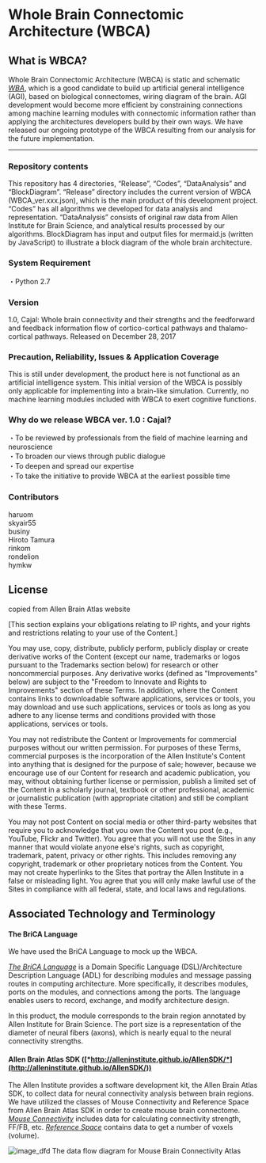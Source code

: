 # Whole Brain Connectomic Architecture (WBCA)

## What is WBCA?

Whole Brain Connectomic Architecture (WBCA) is static and schematic [*WBA*](http://wba-initiative.org/en/wba/), which is a good candidate to build up artificial general intelligence (AGI), based on biological connectomes, wiring diagram of the brain. AGI development would become more efficient by constraining connections among machine learning modules with connectomic information rather than applying the architectures developers build by their own ways. We have released our ongoing prototype of the WBCA resulting from our analysis for the future implementation.

*****
### Repository contents

This repository has 4 directories, “Release”, “Codes”, “DataAnalysis” and “BlockDiagram”. “Release” directory includes the current version of WBCA (WBCA_ver.xxx.json), which is the main product of this development project. “Codes” has all algorithms we developed for data analysis and representation. “DataAnalysis” consists of original raw data from Allen Institute for Brain Science, and analytical results processed by our algorithms. BlockDiagram has input and output files for mermaid.js (written by JavaScript) to illustrate a block diagram of the whole brain architecture.

### System Requirement

・Python 2.7

### Version

1.0, Cajal: Whole brain connectivity and their strengths and the feedforward and feedback information flow of cortico-cortical pathways and thalamo-cortical pathways. Released on December 28, 2017

### Precaution, Reliability, Issues & Application Coverage

This is still under development, the product here is not functional as an artificial intelligence system. This initial version of the WBCA is possibly only applicable for implementing into a brain-like simulation. Currently, no machine learning modules included with WBCA to exert cognitive functions. 

### Why do we release WBCA ver. 1.0 : Cajal?

・To be reviewed by professionals from the field of machine learning and neuroscience  
・To broaden our views through public dialogue  
・To deepen and spread our expertise   
・To take the initiative to provide WBCA at the earliest possible time  

### Contributors

haruom  
skyair55  
businy  
Hiroto Tamura  
rinkom  
rondelion  
hymkw  

## License
copied from Allen Brain Atlas website

[This section explains your obligations relating to IP rights, and your rights and restrictions relating to your use of the Content.]

You may use, copy, distribute, publicly perform, publicly display or create derivative works of the Content (except our name, trademarks or logos pursuant to the Trademarks section below) for research or other noncommercial purposes. Any derivative works (defined as "Improvements" below) are subject to the "Freedom to Innovate and Rights to Improvements" section of these Terms. In addition, where the Content contains links to downloadable software applications, services or tools, you may download and use such applications, services or tools as long as you adhere to any license terms and conditions provided with those applications, services or tools.

You may not redistribute the Content or Improvements for commercial purposes without our written permission. For purposes of these Terms, commercial purposes is the incorporation of the Allen Institute's Content into anything that is designed for the purpose of sale; however, because we encourage use of our Content for research and academic publication, you may, without obtaining further license or permission, publish a limited set of the Content in a scholarly journal, textbook or other professional, academic or journalistic publication (with appropriate citation) and still be compliant with these Terms.

You may not post Content on social media or other third-party websites that require you to acknowledge that you own the Content you post (e.g., YouTube, Flickr and Twitter). You agree that you will not use the Sites in any manner that would violate anyone else's rights, such as copyright, trademark, patent, privacy or other rights. This includes removing any copyright, trademark or other proprietary notices from the Content. You may not create hyperlinks to the Sites that portray the Allen Institute in a false or misleading light. You agree that you will only make lawful use of the Sites in compliance with all federal, state, and local laws and regulations.


## Associated Technology and Terminology

#### The BriCA Language

We have used the BriCA Language to mock up the WBCA.

[*The BriCA Language*](https://wba-initiative.org/wiki/en/brica_language) is a Domain Specific Language (DSL)/Architecture Description Language (ADL) for describing modules and message passing routes in computing architecture. More specifically, it describes modules, ports on the modules, and connections among the ports. The language enables users to record, exchange, and modify architecture design. 

In this product, the module corresponds to the brain region annotated by Allen Institute for Brain Science. The port size is a representation of the diameter of neural fibers (axons), which is nearly equal to the neural connectivity strengths. 

#### Allen Brain Atlas SDK ([*http://alleninstitute.github.io/AllenSDK/*](http://alleninstitute.github.io/AllenSDK/))
The Allen Institute provides a software development kit, the Allen Brain Atlas SDK, to collect data for neural connectivity analysis between brain regions. We have utilized the classes of Mouse Connectivity and Reference Space from Allen Brain Atlas SDK in order to create mouse brain connectome. [*Mouse Connectivity*](http://alleninstitute.github.io/AllenSDK/connectivity.html) includes data for calculating connectivity strength, FF/FB, etc. [*Reference Space*](http://alleninstitute.github.io/AllenSDK/reference_space.html) contains data to get a number of voxels (volume).

![image_dfd](https://user-images.githubusercontent.com/32238693/34351451-1d16a16a-ea60-11e7-95c5-e41e2f128c24.png)
The data flow diagram for Mouse Brain Connectivity Atlas

